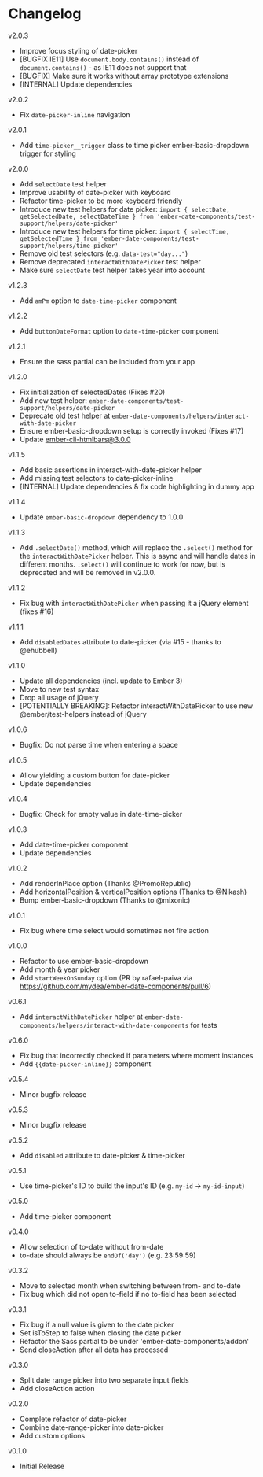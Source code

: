 # Changelog

v2.0.3

* Improve focus styling of date-picker
* [BUGFIX IE11] Use `document.body.contains()` instead of `document.contains()` - as IE11 does not support that
* [BUGFIX] Make sure it works without array prototype extensions
* [INTERNAL] Update dependencies

v2.0.2

* Fix `date-picker-inline` navigation

v2.0.1

* Add `time-picker__trigger` class to time picker ember-basic-dropdown trigger for styling

v2.0.0

* Add `selectDate` test helper
* Improve usability of date-picker with keyboard
* Refactor time-picker to be more keyboard friendly
* Introduce new test helpers for date picker: `import { selectDate, getSelectedDate, selectDateTime } from 'ember-date-components/test-support/helpers/date-picker'` 
* Introduce new test helpers for time picker: `import { selectTime, getSelectedTime } from 'ember-date-components/test-support/helpers/time-picker'` 
* Remove old test selectors (e.g. `data-test="day..."`)
* Remove deprecated `interactWithDatePicker` test helper
* Make sure `selectDate` test helper takes year into account

v1.2.3

* Add `amPm` option to `date-time-picker` component

v1.2.2

* Add `buttonDateFormat` option to `date-time-picker` component

v1.2.1

* Ensure the sass partial can be included from your app

v1.2.0

* Fix initialization of selectedDates (Fixes #20)
* Add new test helper: `ember-date-components/test-support/helpers/date-picker`
* Deprecate old test helper at `ember-date-components/helpers/interact-with-date-picker`
* Ensure ember-basic-dropdown setup is correctly invoked (Fixes #17)
* Update ember-cli-htmlbars@3.0.0

v1.1.5

* Add basic assertions in interact-with-date-picker helper
* Add missing test selectors to date-picker-inline
* [INTERNAL] Update dependencies & fix code highlighting in dummy app

v1.1.4

* Update `ember-basic-dropdown` dependency to 1.0.0

v1.1.3

* Add `.selectDate()` method, which will replace the `.select()` method for the `interactWithDatePicker` helper. This is async and will handle dates in different months. `.select()` will continue to work for now, but is deprecated and will be removed in v2.0.0.

v1.1.2

* Fix bug with `interactWithDatePicker` when passing it a jQuery element (fixes #16)

v1.1.1

* Add `disabledDates` attribute to date-picker (via #15 - thanks to @ehubbell)

v1.1.0

* Update all dependencies (incl. update to Ember 3)
* Move to new test syntax
* Drop all usage of jQuery
* [POTENTIALLY BREAKING]: Refactor interactWithDatePicker to use new @ember/test-helpers instead of jQuery

v1.0.6

* Bugfix: Do not parse time when entering a space

v1.0.5

* Allow yielding a custom button for date-picker
* Update dependencies

v1.0.4

* Bugfix: Check for empty value in date-time-picker

v1.0.3

* Add date-time-picker component
* Update dependencies

v1.0.2

* Add renderInPlace option (Thanks @PromoRepublic)
* Add horizontalPosition & verticalPosition options (Thanks to @Nikash)
* Bump ember-basic-dropdown (Thanks to @mixonic)

v1.0.1

* Fix bug where time select would sometimes not fire action

v1.0.0

* Refactor to use ember-basic-dropdown
* Add month & year picker
* Add `startWeekOnSunday` option (PR by rafael-paiva via https://github.com/mydea/ember-date-components/pull/6)

v0.6.1

* Add `interactWithDatePicker` helper at `ember-date-components/helpers/interact-with-date-components` for tests

v0.6.0

* Fix bug that incorrectly checked if parameters where moment instances
* Add `{{date-picker-inline}}` component

v0.5.4

* Minor bugfix release

v0.5.3

* Minor bugfix release

v0.5.2

* Add `disabled` attribute to date-picker & time-picker

v0.5.1

* Use time-picker's ID to build the input's ID (e.g. `my-id` -> `my-id-input`)

v0.5.0

* Add time-picker component

v0.4.0

* Allow selection of to-date without from-date
* to-date should always be `endOf('day')` (e.g. 23:59:59)

v0.3.2

* Move to selected month when switching between from- and to-date
* Fix bug which did not open to-field if no to-field has been selected

v0.3.1

* Fix bug if a null value is given to the date picker
* Set isToStep to false when closing the date picker
* Refactor the Sass partial to be under 'ember-date-components/addon'
* Send closeAction after all data has processed

v0.3.0

* Split date range picker into two separate input fields
* Add closeAction action

v0.2.0

* Complete refactor of date-picker
* Combine date-range-picker into date-picker
* Add custom options

v0.1.0

* Initial Release

